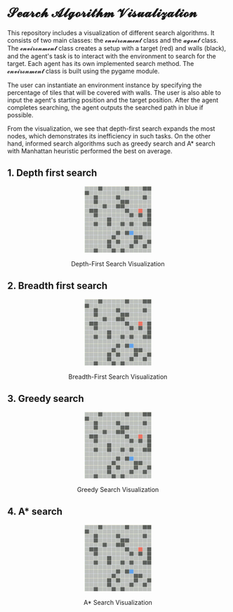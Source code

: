 # 𝓢𝓮𝓪𝓻𝓬𝓱 𝓐𝓵𝓰𝓸𝓻𝓲𝓽𝓱𝓶 𝓥𝓲𝓼𝓾𝓪𝓵𝓲𝔃𝓪𝓽𝓲𝓸𝓷

This repository includes a visualization of different search algorithms. It consists of two main classes: the 𝓮𝓷𝓿𝓲𝓻𝓸𝓷𝓶𝓮𝓷𝓽 class and the 𝓪𝓰𝓮𝓷𝓽 class. The 𝓮𝓷𝓿𝓲𝓻𝓸𝓷𝓶𝓮𝓷𝓽 class creates a setup with a target (red) and walls (black), and the agent's task is to interact with the environment to search for the target. Each agent has its own implemented search method. The 𝓮𝓷𝓿𝓲𝓻𝓸𝓷𝓶𝓮𝓷𝓽 class is built using the pygame module.

The user can instantiate an environment instance by specifying the percentage of tiles that will be covered with walls. The user is also able to input the agent's starting position and the target position. After the agent completes searching, the agent outputs the searched path in blue if possible.

From the visualization, we see that depth-first search expands the most nodes, which demonstrates its inefficiency in such tasks. On the other hand, informed search algorithms such as greedy search and A* search with Manhattan heuristic performed the best on average.

## 1. Depth first search

<p align="center">
  <img src="Graphics/DFS.gif" width="30%">
</p>
    
<p align="center">
  Depth-First Search Visualization
</p>

## 2. Breadth first search

<p align="center">
  <img src="Graphics/BFS.gif" width="30%">
</p>
    
<p align="center">
  Breadth-First Search Visualization
</p>

## 3. Greedy search

<p align="center">
  <img src="Graphics/Greedy.gif" width="30%">
</p>
    
<p align="center">
  Greedy Search Visualization
</p>

## 4. A* search

<p align="center">
  <img src="Graphics/Astar.gif" width="30%">
</p>
    
<p align="center">
  A* Search Visualization
</p>



